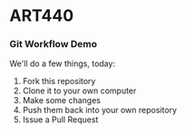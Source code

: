 # ART440
### Git Workflow Demo

We'll do a few things, today:
1. Fork this repository
2. Clone it to your own computer
3. Make some changes
4. Push them back into your own repository
5. Issue a Pull Request
